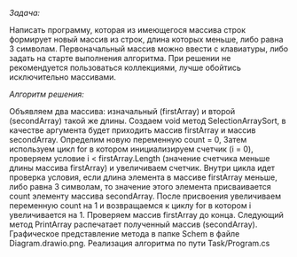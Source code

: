 *Задача:*

Написать программу, которая из имеющегося массива строк формирует новый массив из строк, длина которых меньше, либо равна 3 символам. Первоначальный массив можно ввести с клавиатуры, либо задать на старте выполнения алгоритма. При решении не рекомендуется пользоваться коллекциями, лучше обойтись исключительно массивами.

*Алгоритм решения:*

Объявляем два массива: изначальный (firstArray) и второй (secondArray) такой же длины. 
Создаем void метод SelectionArraySort, в качестве аргумента будет приходить массив firstArray и массив secondArray.
Определим новую переменную  count = 0, Затем используем цикл  for в котором инициализируем счетчик (i = 0), проверяем условие i < firstArray.Length (значение счетчика меньше длины массива firstArray) и увеличиваем счетчик. 
Внутри цикла идет проверка условия, если длина элемента в массиве firstArray меньше, либо равна 3 символам, то значение этого элемента присваивается count элементу массива secondArray. После присвоения увеличиваем переменную count на 1 и возвращаемся к циклу for в котором i увеличивается на 1. Проверяем массив firstArray до конца.
Следующий метод PrintArray распечатает полученный массив (secondArray). 
Графическое представление метода в папке Schem в файле Diagram.drawio.png.
Реализация алгоритма по пути Task/Program.cs